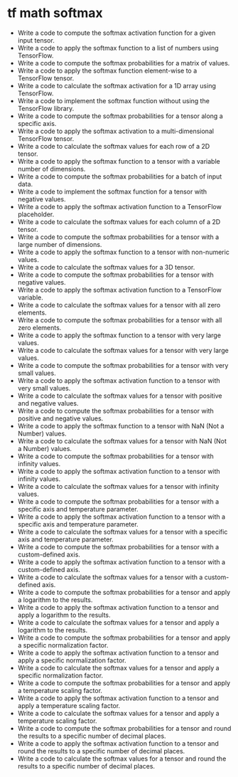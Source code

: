 # tf math softmax

- Write a code to compute the softmax activation function for a given input tensor.
- Write a code to apply the softmax function to a list of numbers using TensorFlow.
- Write a code to compute the softmax probabilities for a matrix of values.
- Write a code to apply the softmax function element-wise to a TensorFlow tensor.
- Write a code to calculate the softmax activation for a 1D array using TensorFlow.
- Write a code to implement the softmax function without using the TensorFlow library.
- Write a code to compute the softmax probabilities for a tensor along a specific axis.
- Write a code to apply the softmax activation to a multi-dimensional TensorFlow tensor.
- Write a code to calculate the softmax values for each row of a 2D tensor.
- Write a code to apply the softmax function to a tensor with a variable number of dimensions.
- Write a code to compute the softmax probabilities for a batch of input data.
- Write a code to implement the softmax function for a tensor with negative values.
- Write a code to apply the softmax activation function to a TensorFlow placeholder.
- Write a code to calculate the softmax values for each column of a 2D tensor.
- Write a code to compute the softmax probabilities for a tensor with a large number of dimensions.
- Write a code to apply the softmax function to a tensor with non-numeric values.
- Write a code to calculate the softmax values for a 3D tensor.
- Write a code to compute the softmax probabilities for a tensor with negative values.
- Write a code to apply the softmax activation function to a TensorFlow variable.
- Write a code to calculate the softmax values for a tensor with all zero elements.
- Write a code to compute the softmax probabilities for a tensor with all zero elements.
- Write a code to apply the softmax function to a tensor with very large values.
- Write a code to calculate the softmax values for a tensor with very large values.
- Write a code to compute the softmax probabilities for a tensor with very small values.
- Write a code to apply the softmax activation function to a tensor with very small values.
- Write a code to calculate the softmax values for a tensor with positive and negative values.
- Write a code to compute the softmax probabilities for a tensor with positive and negative values.
- Write a code to apply the softmax function to a tensor with NaN (Not a Number) values.
- Write a code to calculate the softmax values for a tensor with NaN (Not a Number) values.
- Write a code to compute the softmax probabilities for a tensor with infinity values.
- Write a code to apply the softmax activation function to a tensor with infinity values.
- Write a code to calculate the softmax values for a tensor with infinity values.
- Write a code to compute the softmax probabilities for a tensor with a specific axis and temperature parameter.
- Write a code to apply the softmax activation function to a tensor with a specific axis and temperature parameter.
- Write a code to calculate the softmax values for a tensor with a specific axis and temperature parameter.
- Write a code to compute the softmax probabilities for a tensor with a custom-defined axis.
- Write a code to apply the softmax activation function to a tensor with a custom-defined axis.
- Write a code to calculate the softmax values for a tensor with a custom-defined axis.
- Write a code to compute the softmax probabilities for a tensor and apply a logarithm to the results.
- Write a code to apply the softmax activation function to a tensor and apply a logarithm to the results.
- Write a code to calculate the softmax values for a tensor and apply a logarithm to the results.
- Write a code to compute the softmax probabilities for a tensor and apply a specific normalization factor.
- Write a code to apply the softmax activation function to a tensor and apply a specific normalization factor.
- Write a code to calculate the softmax values for a tensor and apply a specific normalization factor.
- Write a code to compute the softmax probabilities for a tensor and apply a temperature scaling factor.
- Write a code to apply the softmax activation function to a tensor and apply a temperature scaling factor.
- Write a code to calculate the softmax values for a tensor and apply a temperature scaling factor.
- Write a code to compute the softmax probabilities for a tensor and round the results to a specific number of decimal places.
- Write a code to apply the softmax activation function to a tensor and round the results to a specific number of decimal places.
- Write a code to calculate the softmax values for a tensor and round the results to a specific number of decimal places.